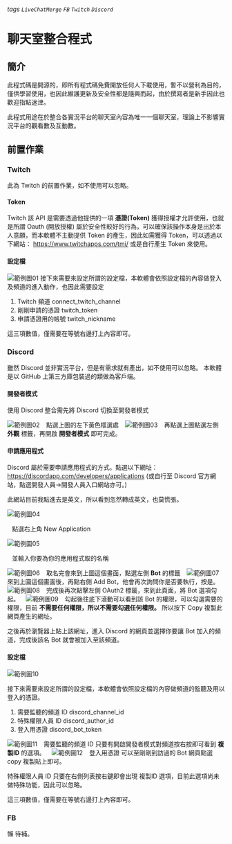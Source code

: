 ###### tags `LiveChatMerge` `FB` `Twitch` `Discord`

# 聊天室整合程式

## 簡介
此程式碼是開源的，即所有程式碼免費開放任何人下載使用，暫不以營利為目的，僅供學習使用，也因此維護更新及安全性都是隨興而起，由於撰寫者是新手因此也歡迎指點迷津。

此程式用途在於整合各實況平台的聊天室內容為唯一一個聊天室，理論上不影響實況平台的觀看數及互動數。

## 前置作業

### Twitch

此為 Twitch 的前置作業，如不使用可以忽略。

#### Token

Twitch 該 API 是需要透過他提供的一項 **憑證(Token)** 獲得授權才允許使用，也就是所謂 Oauth (開放授權) 屬於安全性較好的行為，可以確保該操作本身是出於本人意願，而本軟體不主動提供 Token 的產生，因此如需獲得 Token，可以透過以下網站：
https://www.twitchapps.com/tmi/
或是自行產生 Token 來使用。

#### 設定檔
![範例圖01](https://i.imgur.com/IOpIx6m.png)
接下來需要來設定所謂的設定檔，本軟體會依照設定檔的內容做登入及頻道的進入動作，也因此需要設定

1. Twitch 頻道 connect_twitch_channel
2. 剛剛申請的憑證 twitch_token
3. 申請憑證用的帳號 twitch_nickname

這三項數值，僅需要在等號右邊打上內容即可。


### Discord

雖然 Discord 並非實況平台，但是有需求就有產出，如不使用可以忽略。
本軟體是以 GitHub 上第三方庫包裝過的類做為客戶端。

#### 開發者模式
使用 Discord 整合需先將 Discord 切換至開發者模式

![範例圖02](https://i.imgur.com/ymsUYfn.png)
&ensp;
點選上圖的左下黃色框選處
&ensp;
![範例圖03](https://i.imgur.com/AdkzvQY.png)
&ensp;
再點選上圖點選左側 **外觀** 標籤，再開啟 **開發者模式** 即可完成。
&ensp;

#### 申請應用程式

Discord 屬於需要申請應用程式的方式。點選以下網址：
https://discordapp.com/developers/applications
(或自行至 Discord 官方網站，點選開發人員->開發人員入口網站亦可。)

此網站目前我點進去是英文，所以看到忽然轉成英文，也莫慌張。

![範例圖04](https://i.imgur.com/KvfcLvu.png)

&ensp;
點選右上角 New Application 
&ensp;

![範例圖05](https://i.imgur.com/TMK91k9.png)

&ensp;
並輸入你要為你的應用程式取的名稱
&ensp;

![範例圖06](https://i.imgur.com/PHqWl4N.png)
&ensp;
取名完會來到上圖這個畫面，點選左側 **Bot** 的標籤
&ensp;
![範例圖07](https://i.imgur.com/yTz7YCG.png)
&ensp;
來到上圖這個畫面後，再點右側 Add Bot，他會再次詢問你是否要執行，按是。
&ensp;
![範例圖08](https://i.imgur.com/ZVtIkEC.png)
&ensp;
完成後再次點擊左側 OAuth2 標籤，來到此頁面，將 Bot 選項勾起。
&ensp;
![範例圖09](https://i.imgur.com/8ptKN0s.png)
&ensp;
勾起後往底下滾動可以看到該 Bot 的權限，可以勾選需要的權限，目前 **不需要任何權限，所以不需要勾選任何權限。** 所以按下 Copy 複製此網頁產生的網址。
&ensp;

之後再於瀏覽器上貼上該網址，進入 Discord 的網頁並選擇你要讓 Bot 加入的頻道，完成後該名 Bot 就會被加入至該頻道。

#### 設定檔
![範例圖10](https://i.imgur.com/vCpExJo.png)

接下來需要來設定所謂的設定檔，本軟體會依照設定檔的內容做頻道的監聽及用以登入的憑證。

1. 需要監聽的頻道 ID discord_channel_id
2. 特殊權限人員 ID discord_author_id
3. 登入用憑證 discord_bot_token


![範例圖11](https://i.imgur.com/W0PXel5.png)
&ensp;
需要監聽的頻道 ID 只要有開啟開發者模式對頻道按右按即可看到 **複製ID** 的選項。
&ensp;
![範例圖12](https://i.imgur.com/QKA6d7p.png)
&ensp;
登入用憑證 可以至剛剛到訪過的 Bot 網頁點選 copy 複製貼上即可。
&ensp;

特殊權限人員 ID 只要在右側列表按右鍵即會出現 複製ID 選項，目前此選項尚未做特殊功能，因此可以忽略。

這三項數值，僅需要在等號右邊打上內容即可。

### FB

懶 待補。
